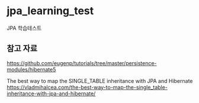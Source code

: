 # jpa_learning_test
JPA 학습테스트 

<h2>참고 자료</h2>

https://github.com/eugenp/tutorials/tree/master/persistence-modules/hibernate5

The best way to map the SINGLE_TABLE inheritance with JPA and Hibernate
https://vladmihalcea.com/the-best-way-to-map-the-single_table-inheritance-with-jpa-and-hibernate/
